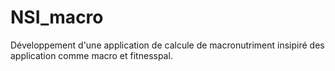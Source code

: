 # NSI_macro
Développement d'une application de calcule de macronutriment insipiré des application comme macro et fitnesspal.
